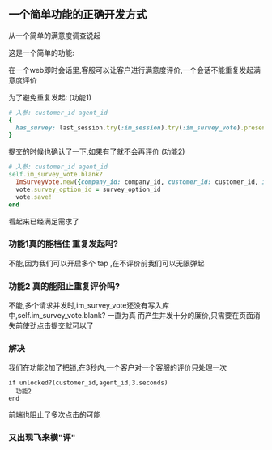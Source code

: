 一个简单功能的正确开发方式
-----

从一个简单的满意度调查说起

这是一个简单的功能:

在一个web即时会话里,客服可以让客户进行满意度评价,一个会话不能重复发起满意度评价

为了避免重复发起: (功能1)
```ruby
# 入参: customer_id agent_id
{
  has_survey: last_session.try(:im_session).try(:im_survey_vote).present?
}
```

提交的时候也确认了一下,如果有了就不会再评价 (功能2)
```ruby
# 入参: customer_id agent_id
self.im_survey_vote.blank?
  ImSurveyVote.new({company_id: company_id, customer_id: customer_id, im_session_id: id, agent_id: agent_id || im_sub_sessions.last.agent_id})
  vote.survey_option_id = survey_option_id
  vote.save!
end
```
看起来已经满足需求了

### 功能1真的能档住 重复发起吗?
不能,因为我们可以开启多个 tap ,在不评价前我们可以无限弹起

### 功能2 真的能阻止重复评价吗?
不能,多个请求并发时,im_survey_vote还没有写入库中,self.im_survey_vote.blank? 一直为真
而产生并发十分的廉价,只需要在页面消失前使劲点击提交就可以了

### 解决
我们在功能2加了把锁,在3秒内,一个客户对一个客服的评价只处理一次
```
if unlocked?(customer_id,agent_id,3.seconds)
  功能2
end
```
前端也阻止了多次点击的可能

### 又出现飞来横"评"
